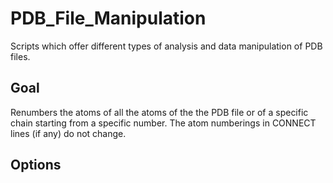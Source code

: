 # PDB_File_Manipulation
Scripts which offer different types of analysis and data manipulation of PDB files.

## Goal
Renumbers the atoms of all the atoms of the the PDB file or of a specific chain starting from a specific number.
The atom numberings in CONNECT lines (if any) do not change.

## Options



